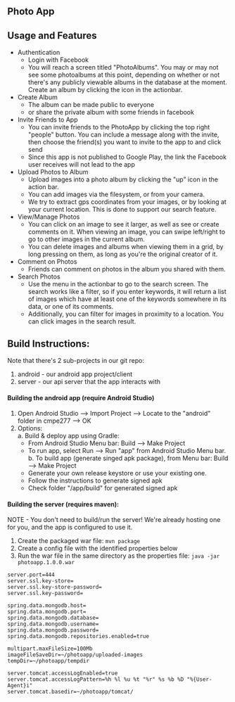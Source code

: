 Photo App
---------------------------------------


Usage and Features
---------------------------------------
- Authentication
  - Login with Facebook
  - You will reach a screen titled "PhotoAlbums". You may or may not see some photoalbums at this point, depending on whether or not there's any publicly viewable albums in the database at the moment. Create an album by clicking the icon in the actionbar. 
- Create Album
  - The album can be made public to everyone
  - or share the private album with some friends in facebook
- Invite Friends to App
  - You can invite friends to the PhotoApp by clicking the top right "people" button. You can include a message along with the invite, then choose the friend(s) you want to invite to the app to and click send
  - Since this app is not published to Google Play, the link the Facebook user receives will not lead to the app
- Upload Photos to Album
  - Upload images into a photo album by clicking the "up" icon in the action bar. 
  - You can add images via the filesystem, or from your camera.
  - We try to extract gps coordinates from your images, or by looking at your current location. This is done to support our search feature.
- View/Manage Photos
  - You can click on an image to see it larger, as well as see or create comments on it.  When viewing an image, you can swipe left/right to go to other images in the current album. 
  - You can delete images and albums when viewing them in a grid, by long pressing on them, as long as you're the original creator of it.
- Comment on Photos
  - Friends can comment on photos in the album you shared with them. 
- Search Photos
  - Use the menu in the actionbar to go to the search screen. The search works like a filter, so if you enter keywords, it will return a list of images which have at least one of the keywords somewhere in its data, or one of its comments. 
  - Additionally, you can filter for images in proximity to a location. You can click images in the search result.


Build Instructions:  
---------------------------------------
Note that there's 2 sub-projects in our git repo:  
1. android - our android app project/client  
2. server - our api server that the app interacts with  


#### Building the android app (require Android Studio)
1. Open Android Studio --> Import Project --> Locate to the "android" folder in cmpe277 --> OK  
2. Options:  
   a. Build & deploy app using Gradle:  
   	- From Android Studio Menu bar: Build --> Make Project  
	- To run app, select Run --> Run "app" from Android Studio Menu bar.  
   b. To build app (generate singed apk package), from Menu bar: Build --> Make Project  
   	- Generate your own release keystore or use your existing one.  
	- Follow the instructions to generate signed apk  
   	- Check folder "<path to android>/app/build" for generated signed apk  

#### Building the server (requires maven):  
NOTE - You don't need to build/run the server! We're already hosting one for you, and the app is configured to use it.  
1. Create the packaged war file: `mvn package`  
2. Create a config file with the identified properties below  
3. Run the war file in the same directory as the properties file: `java -jar photoapp.1.0.0.war`  
```properties
server.port=444
server.ssl.key-store=
server.ssl.key-store-password=
server.ssl.key-password=

spring.data.mongodb.host=
spring.data.mongodb.port=
spring.data.mongodb.database=
spring.data.mongodb.username=
spring.data.mongodb.password=
spring.data.mongodb.repositories.enabled=true

multipart.maxFileSize=100Mb
imageFileSaveDir=~/photoapp/uploaded-images
tempDir=~/photoapp/tempdir

server.tomcat.accessLogEnabled=true
server.tomcat.accessLogPattern=%h %l %u %t "%r" %s %b %D "%{User-Agent}i"
server.tomcat.basedir=~/photoapp/tomcat/
```
